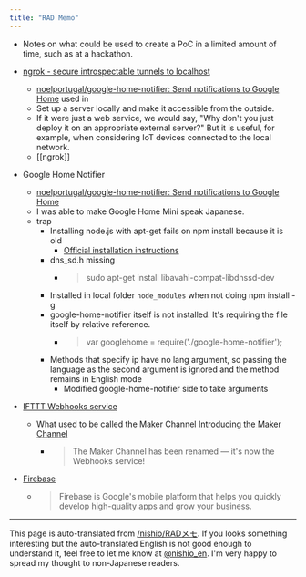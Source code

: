 ```yaml
---
title: "RAD Memo"
---
```


- Notes on what could be used to create a PoC in a limited amount of time, such as at a hackathon.

- [ngrok - secure introspectable tunnels to localhost](https://ngrok.com/)
    - [noelportugal/google-home-notifier: Send notifications to Google Home](https://github.com/noelportugal/google-home-notifier) used in
    - Set up a server locally and make it accessible from the outside.
    - If it were just a web service, we would say, "Why don't you just deploy it on an appropriate external server?" But it is useful, for example, when considering IoT devices connected to the local network.
    - [[ngrok]]

- Google Home Notifier
    - [noelportugal/google-home-notifier: Send notifications to Google Home](https://github.com/noelportugal/google-home-notifier)
    - I was able to make Google Home Mini speak Japanese.
    - trap
        - Installing node.js with apt-get fails on npm install because it is old
            - [Official installation instructions](https://nodejs.org/en/download/package-manager/#debian-and-ubuntu-based-linux-distributions)
        - dns_sd.h missing
            - > sudo apt-get install libavahi-compat-libdnssd-dev
        - Installed in local folder `node_modules` when not doing npm install -g
        - google-home-notifier itself is not installed. It's requiring the file itself by relative reference.
            - > var googlehome = require('./google-home-notifier');
        - Methods that specify ip have no lang argument, so passing the language as the second argument is ignored and the method remains in English mode
            - Modified google-home-notifier side to take arguments

- [IFTTT Webhooks service](https://ifttt.com/maker_webhooks)
    - What used to be called the Maker Channel [Introducing the Maker Channel](https://ifttt.com/blog/2015/06/introducing-the-maker-channel)
        - > The Maker Channel has been renamed — it's now the Webhooks service!

- [Firebase](https://firebase.google.com/)
    - > Firebase is Google's mobile platform that helps you quickly develop high-quality apps and grow your business.

---
This page is auto-translated from [/nishio/RADメモ](https://scrapbox.io/nishio/RADメモ). If you looks something interesting but the auto-translated English is not good enough to understand it, feel free to let me know at [@nishio_en](https://twitter.com/nishio_en). I'm very happy to spread my thought to non-Japanese readers.